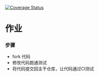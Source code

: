 [![Coverage Status](https://coveralls.io/repos/github/H5futurehreohanshuo/homework1/badge.svg?branch=master)](https://coveralls.io/github/H5futurehreohanshuo/homework1?branch=master)
# 作业

### 步骤

* fork 代码
* 修改代码跑通测试
* 将代码提交回主干仓库，让代码通过CI测试
